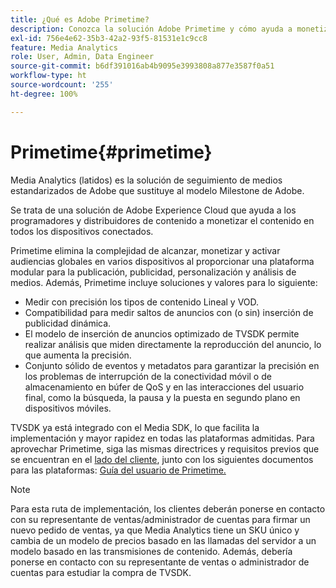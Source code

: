 ```yaml
---
title: ¿Qué es Adobe Primetime?
description: Conozca la solución Adobe Primetime y cómo ayuda a monetizar los medios de transmisión.
exl-id: 756e4e62-35b3-42a2-93f5-81531e1c9cc8
feature: Media Analytics
role: User, Admin, Data Engineer
source-git-commit: b6df391016ab4b9095e3993808a877e3587f0a51
workflow-type: ht
source-wordcount: '255'
ht-degree: 100%

---
```


# Primetime{#primetime}

Media Analytics (latidos) es la solución de seguimiento de medios estandarizados de Adobe que sustituye al modelo Milestone de Adobe.

Se trata de una solución de Adobe Experience Cloud que ayuda a los programadores y distribuidores de contenido a monetizar el contenido en todos los dispositivos conectados.

Primetime elimina la complejidad de alcanzar, monetizar y activar audiencias globales en varios dispositivos al proporcionar una plataforma modular para la publicación, publicidad, personalización y análisis de medios. Además, Primetime incluye soluciones y valores para lo siguiente:

* Medir con precisión los tipos de contenido Lineal y VOD.
* Compatibilidad para medir saltos de anuncios con (o sin) inserción de publicidad dinámica.
* El modelo de inserción de anuncios optimizado de TVSDK permite realizar análisis que miden directamente la reproducción del anuncio, lo que aumenta la precisión.
* Conjunto sólido de eventos y metadatos para garantizar la precisión en los problemas de interrupción de la conectividad móvil o de almacenamiento en búfer de QoS y en las interacciones del usuario final, como la búsqueda, la pausa y la puesta en segundo plano en dispositivos móviles.
<!--
* Integrated support for Nielsen DTVR (linear) with ID3 metadata and DCR with CMS metadata.
-->

TVSDK ya está integrado con el Media SDK, lo que facilita la implementación y mayor rapidez en todas las plataformas admitidas. <!--Primetime also supports the partnership with Nielsen.--> Para aprovechar Primetime, siga las mismas directrices y requisitos previos que se encuentran en el [lado del cliente](/help/intro-to-ava/implementation-paths/client-side-path.md), junto con los siguientes documentos para las plataformas: [Guía del usuario de Primetime.](https://helpx.adobe.com/es/support/primetime.html)

>[!NOTE]
>
>Para esta ruta de implementación, los clientes deberán ponerse en contacto con su representante de ventas/administrador de cuentas para firmar un nuevo pedido de ventas, ya que Media Analytics tiene un SKU único y cambia de un modelo de precios basado en las llamadas del servidor a un modelo basado en las transmisiones de contenido. Además, debería ponerse en contacto con su representante de ventas o administrador de cuentas para estudiar la compra de TVSDK.
